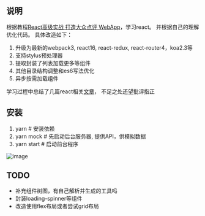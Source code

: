 ## 说明

根据教程[React高级实战 打造大众点评 WebApp](http://coding.imooc.com/class/99.html)，学习react。
并根据自己的理解优化代码。
具体改造如下：

1. 升级为最新的webpack3, react16, react-redux, react-router4，koa2.3等
1. 支持stylus预处理器
2. 提取封装了列表加载更多等组件
3. 其他目录结构调整和es6写法优化
4. 异步按需加载组件

学习过程中总结了几篇react相关[文章](http://www.jianshu.com/p/9cd7a0dff11f)，
不足之处还望批评指正

## 安装

 1. yarn # 安装依赖
 2. yarn mock # 先启动后台服务器, 提供API，供模拟数据
 3. yarn start # 启动前台程序
 
 ![image](https://github.com/mafeifan/react-dianping/blob/master/screenshot/demo.gif?raw=true)
 
## TODO

* 补充组件树图，有自己解析并生成的工具吗
* 封装loading-spinner等组件
* 改造使用flex布局或者尝试grid布局

